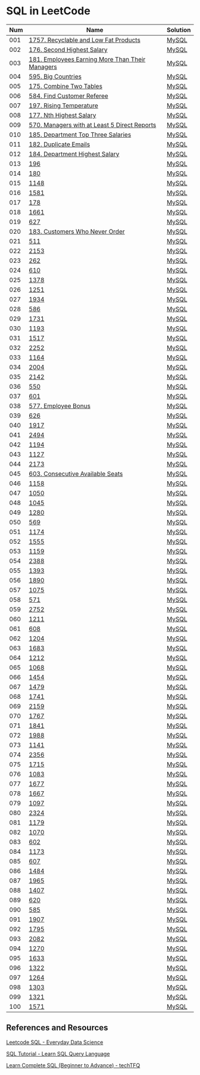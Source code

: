 # SQL in LeetCode

| Num | Name                                                                                                                         | Solution                                                    |
| --- | ---------------------------------------------------------------------------------------------------------------------------- | ----------------------------------------------------------- |
| 001 | [1757. Recyclable and Low Fat Products](https://leetcode.com/problems/recyclable-and-low-fat-products/)                      | [MySQL](1757-recyclable-and-low-fat-products.sql)           |
| 002 | [176. Second Highest Salary](https://leetcode.com/problems/second-highest-salary/)                                           | [MySQL](176-second-highest-salary.sql)                      |
| 003 | [181. Employees Earning More Than Their Managers](https://leetcode.com/problems/employees-earning-more-than-their-managers/) | [MySQL](181-employees-earning-more-than-their-managers.sql) |
| 004 | [595. Big Countries](https://leetcode.com/problems/big-countries/)                                                           | [MySQL](595-big-countries.sql)                              |
| 005 | [175. Combine Two Tables](https://leetcode.com/problems/combine-two-tables/)                                                 | [MySQL](175-combine-two-tables.sql)                         |
| 006 | [584. Find Customer Referee](https://leetcode.com/problems/find-customer-referee/)                                           | [MySQL](584-find-customer-referee.sql)                      |
| 007 | [197. Rising Temperature](https://leetcode.com/problems/rising-temperature/)                                                 | [MySQL](197-rising-temperature.sql)                         |
| 008 | [177. Nth Highest Salary](https://leetcode.com/problems/nth-highest-salary/)                                                 | [MySQL](177-nth-highest-salary.sql)                         |
| 009 | [570. Managers with at Least 5 Direct Reports](https://leetcode.com/problems/managers-with-at-least-5-direct-reports/)       | [MySQL](570-managers-with-at-least-5-direct-reports.sql)    |
| 010 | [185. Department Top Three Salaries](https://leetcode.com/problems/department-top-three-salaries/)                           | [MySQL](185-department-top-three-salaries.sql)              |
| 011 | [182. Duplicate Emails](https://leetcode.com/problems/duplicate-emails/)                                                     | [MySQL](182-duplicate-emails.sql)                           |
| 012 | [184. Department Highest Salary](https://leetcode.com/problems/department-highest-salary/)                                   | [MySQL](184-department-highest-salary.sql)                  |
| 013 | [196]()                                                                                                                      | [MySQL]()                                                   |
| 014 | [180]()                                                                                                                      | [MySQL]()                                                   |
| 015 | [1148]()                                                                                                                     | [MySQL]()                                                   |
| 016 | [1581]()                                                                                                                     | [MySQL]()                                                   |
| 017 | [178]()                                                                                                                      | [MySQL]()                                                   |
| 018 | [1661]()                                                                                                                     | [MySQL]()                                                   |
| 019 | [627]()                                                                                                                      | [MySQL]()                                                   |
| 020 | [183. Customers Who Never Order](https://leetcode.com/problems/customers-who-never-order/)                                   | [MySQL](183-customers-who-never-order.sql)                  |
| 021 | [511]()                                                                                                                      | [MySQL]()                                                   |
| 022 | [2153]()                                                                                                                     | [MySQL]()                                                   |
| 023 | [262]()                                                                                                                      | [MySQL]()                                                   |
| 024 | [610]()                                                                                                                      | [MySQL]()                                                   |
| 025 | [1378]()                                                                                                                     | [MySQL]()                                                   |
| 026 | [1251]()                                                                                                                     | [MySQL]()                                                   |
| 027 | [1934]()                                                                                                                     | [MySQL]()                                                   |
| 028 | [586]()                                                                                                                      | [MySQL]()                                                   |
| 029 | [1731]()                                                                                                                     | [MySQL]()                                                   |
| 030 | [1193]()                                                                                                                     | [MySQL]()                                                   |
| 031 | [1517]()                                                                                                                     | [MySQL]()                                                   |
| 032 | [2252]()                                                                                                                     | [MySQL]()                                                   |
| 033 | [1164]()                                                                                                                     | [MySQL]()                                                   |
| 034 | [2004]()                                                                                                                     | [MySQL]()                                                   |
| 035 | [2142]()                                                                                                                     | [MySQL]()                                                   |
| 036 | [550]()                                                                                                                      | [MySQL]()                                                   |
| 037 | [601]()                                                                                                                      | [MySQL]()                                                   |
| 038 | [577. Employee Bonus](https://leetcode.com/problems/employee-bonus/)                                                         | [MySQL](577-employee-bonus.sql)                             |
| 039 | [626]()                                                                                                                      | [MySQL]()                                                   |
| 040 | [1917]()                                                                                                                     | [MySQL]()                                                   |
| 041 | [2494]()                                                                                                                     | [MySQL]()                                                   |
| 042 | [1194]()                                                                                                                     | [MySQL]()                                                   |
| 043 | [1127]()                                                                                                                     | [MySQL]()                                                   |
| 044 | [2173]()                                                                                                                     | [MySQL]()                                                   |
| 045 | [603. Consecutive Available Seats](https://leetcode.com/problems/consecutive-available-seats/)                               | [MySQL](603-consecutive-available-seats.sql)                |
| 046 | [1158]()                                                                                                                     | [MySQL]()                                                   |
| 047 | [1050]()                                                                                                                     | [MySQL]()                                                   |
| 048 | [1045]()                                                                                                                     | [MySQL]()                                                   |
| 049 | [1280]()                                                                                                                     | [MySQL]()                                                   |
| 050 | [569]()                                                                                                                      | [MySQL]()                                                   |
| 051 | [1174]()                                                                                                                     | [MySQL]()                                                   |
| 052 | [1555]()                                                                                                                     | [MySQL]()                                                   |
| 053 | [1159]()                                                                                                                     | [MySQL]()                                                   |
| 054 | [2388]()                                                                                                                     | [MySQL]()                                                   |
| 055 | [1393]()                                                                                                                     | [MySQL]()                                                   |
| 056 | [1890]()                                                                                                                     | [MySQL]()                                                   |
| 057 | [1075]()                                                                                                                     | [MySQL]()                                                   |
| 058 | [571]()                                                                                                                      | [MySQL]()                                                   |
| 059 | [2752]()                                                                                                                     | [MySQL]()                                                   |
| 060 | [1211]()                                                                                                                     | [MySQL]()                                                   |
| 061 | [608]()                                                                                                                      | [MySQL]()                                                   |
| 062 | [1204]()                                                                                                                     | [MySQL]()                                                   |
| 063 | [1683]()                                                                                                                     | [MySQL]()                                                   |
| 064 | [1212]()                                                                                                                     | [MySQL]()                                                   |
| 065 | [1068]()                                                                                                                     | [MySQL]()                                                   |
| 066 | [1454]()                                                                                                                     | [MySQL]()                                                   |
| 067 | [1479]()                                                                                                                     | [MySQL]()                                                   |
| 068 | [1741]()                                                                                                                     | [MySQL]()                                                   |
| 069 | [2159]()                                                                                                                     | [MySQL]()                                                   |
| 070 | [1767]()                                                                                                                     | [MySQL]()                                                   |
| 071 | [1841]()                                                                                                                     | [MySQL]()                                                   |
| 072 | [1988]()                                                                                                                     | [MySQL]()                                                   |
| 073 | [1141]()                                                                                                                     | [MySQL]()                                                   |
| 074 | [2356]()                                                                                                                     | [MySQL]()                                                   |
| 075 | [1715]()                                                                                                                     | [MySQL]()                                                   |
| 076 | [1083]()                                                                                                                     | [MySQL]()                                                   |
| 077 | [1677]()                                                                                                                     | [MySQL]()                                                   |
| 078 | [1667]()                                                                                                                     | [MySQL]()                                                   |
| 079 | [1097]()                                                                                                                     | [MySQL]()                                                   |
| 080 | [2324]()                                                                                                                     | [MySQL]()                                                   |
| 081 | [1179]()                                                                                                                     | [MySQL]()                                                   |
| 082 | [1070]()                                                                                                                     | [MySQL]()                                                   |
| 083 | [602]()                                                                                                                      | [MySQL]()                                                   |
| 084 | [1173]()                                                                                                                     | [MySQL]()                                                   |
| 085 | [607]()                                                                                                                      | [MySQL]()                                                   |
| 086 | [1484]()                                                                                                                     | [MySQL]()                                                   |
| 087 | [1965]()                                                                                                                     | [MySQL]()                                                   |
| 088 | [1407]()                                                                                                                     | [MySQL]()                                                   |
| 089 | [620]()                                                                                                                      | [MySQL]()                                                   |
| 090 | [585]()                                                                                                                      | [MySQL]()                                                   |
| 091 | [1907]()                                                                                                                     | [MySQL]()                                                   |
| 092 | [1795]()                                                                                                                     | [MySQL]()                                                   |
| 093 | [2082]()                                                                                                                     | [MySQL]()                                                   |
| 094 | [1270]()                                                                                                                     | [MySQL]()                                                   |
| 095 | [1633]()                                                                                                                     | [MySQL]()                                                   |
| 096 | [1322]()                                                                                                                     | [MySQL]()                                                   |
| 097 | [1264]()                                                                                                                     | [MySQL]()                                                   |
| 098 | [1303]()                                                                                                                     | [MySQL]()                                                   |
| 099 | [1321]()                                                                                                                     | [MySQL]()                                                   |
| 100 | [1571]()                                                                                                                     | [MySQL]()                                                   |

## References and Resources
[Leetcode SQL - Everyday Data Science](https://youtube.com/playlist?list=PLtfxzVLWb-B-O3VAjxsoZYgG6d8WMnPjG&feature=shared)

[SQL Tutorial - Learn SQL Query Language](https://www.1keydata.com/sql/sql.html)

[Learn Complete SQL (Beginner to Advance) - techTFQ](https://youtube.com/playlist?list=PLavw5C92dz9Ef4E-1Zi9KfCTXS_IN8gXZ&feature=shared)